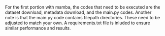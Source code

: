 For the first portion with mamba, the codes that need to be executed are the dataset download, metadata download, and the main.py codes. Another note is that the main.py code contains filepath directories. These need to be adjusted to match your own. A requirements.txt file is inluded to ensure similar performance and results.
